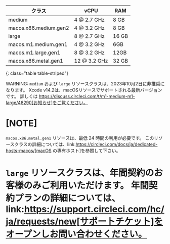 | クラス                   | vCPU         | RAM   |
| --------------------- | ------------ | ----- |
| medium                | 4 @ 2.7 GHz  | 8 GB  |
| macos.x86.medium.gen2 | 4 @ 3.2 GHz  | 8 GB  |
| large                 | 8 @ 2.7 GHz  | 16 GB |
| macos.m1.medium.gen1  | 4 @ 3.2 GHz  | 6GB   |
| macos.m1.large.gen1   | 8 @ 3.2 GHz  | 12GB  |
| macos.x86.metal.gen1  | 12 @ 3.2 GHz | 32 GB |
{: class="table table-striped"}

WARNING: `medium` および `large` リソースクラスは、2023年10月2日に非推奨になります。 Xcode v14.2は、macOSリソースでサポートされる最新バージョンです。 詳しくは https://discuss.circleci.com/t/m1-medium-m1-large/48290[お知らせ]をご覧ください。

[NOTE]
====
`macos.x86.metal.gen1` リソースは、最低 24 時間の利用が必要です。 このリソースクラスの詳細については、link:https://circleci.com/docs/ja/dedicated-hosts-macos/[macOS の専有ホスト]を参照して下さい。

`large` リソースクラスは、年間契約のお客様のみご利用いただけます。 年間契約プランの詳細については、link:https://support.circleci.com/hc/ja/requests/new[サポートチケット]をオープンしお問い合わせください。 
====
